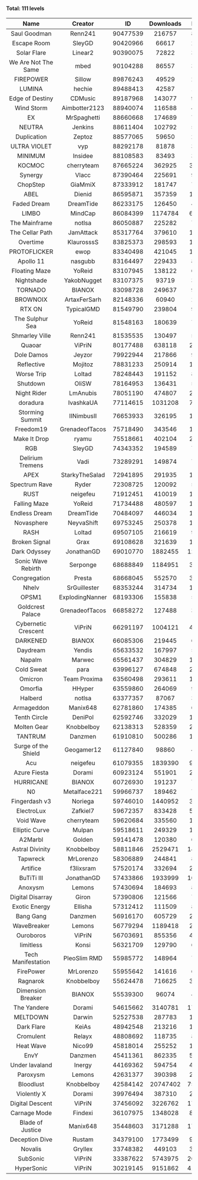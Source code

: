 #### Total: 111 levels

| Name | Creator | ID | Downloads | Likes |
|:---:|:---:|:---:|:---:|:---:|
| Saul Goodman | Renn241 | 90477539 | 216757 | 8850
| Escape Room | SleyGD | 90420966 | 66617 | 2610
| Solar Flare | Linear2 | 90390075 | 72822 | 3594
| We Are Not The Same | mbed | 90104288 | 86557 | 3174
| FIREPOWER | Sillow | 89876243 | 49529 | 2108
| LUMINA | hechie | 89488413 | 42587 | 1932
| Edge of Destiny | CDMusic | 89187968 | 143077 | 9819
| Wind Storm | Aimbotter2123 | 88940074 | 116588 | 4119
| EX | MrSpaghetti | 88660668 | 174689 | 7912
| NEUTRA | Jenkins | 88611404 | 102792 | 5974
| Duplication | Zeptoz | 88577065 | 59650 | 2908
| ULTRA VIOLET | vyp | 88292178 | 81878 | 3591
| MINIMUM | Insidee | 88108583 | 83493 | 3371
| KOCMOC | cherryteam | 87665224 | 362925 | 37740
| Synergy | Vlacc | 87390464 | 225691 | 9330
| ChopStep | GiaMmiX | 87333912 | 181747 | 7190
| ABEL | Dienid | 86595871 | 357359 | 14300
| Faded Dream | DreamTide | 86233175 | 126450 | 4360
| LIMBO | MindCap | 86084399 | 1174784 | 68224
| The Mainframe | notlsa | 86050887 | 225282 | 7727
| The Cellar Path | JamAttack | 85317764 | 379610 | 12830
| Overtime | KlaurosssS | 83825373 | 298593 | 12790
| PROTOFLICKER | ewop | 83340498 | 421045 | 12410
| Apollo 11 | nasgubb | 83164497 | 229433 | 8706
| Floating Maze | YoReid | 83107945 | 138122 | 6298
| Nightshade | YakobNugget | 83107375 | 93719 | 3817
| TORNADO | BIANOX | 83098728 | 249637 | 9790
| BROWNOIX | ArtaxFerSarh | 82148336 | 60940 | 2426
| RTX ON | TypicalGMD | 81549790 | 239804 | 9470
| The Sulphur Sea | YoReid | 81548163 | 180639 | 7836
| Shmarley Ville | Renn241 | 81535535 | 130497 | 5605
| Quaoar | ViPriN | 80177488 | 638118 | 29034
| Dole Damos | Jeyzor | 79922944 | 217866 | 9233
| Reflective | Mojitoz | 78831233 | 250914 | 11329
| Worse Trip | Loltad | 78248443 | 191152 | 8131
| Shutdown | OliSW | 78164953 | 136431 | 5780
| Night Rider | LmAnubis | 78051190 | 474807 | 24613
| doradura | IvashkaUA | 77114615 | 1031208 | 79200
| Storming Summit | IINimbusII | 76653933 | 326195 | 16534
| Freedom19 | GrenadeofTacos | 75718490 | 343546 | 18908
| Make It Drop | ryamu | 75518661 | 402104 | 23119
| RGB | SleyGD | 74343352 | 194589 | 7942
| Delirium Tremens | Vadi | 73289291 | 149874 | 7220
| APEX | StarkyTheSalad | 72941895 | 291935 | 11439
| Spectrum Rave | Ryder | 72308725 | 120092 | 5547
| RUST | neigefeu | 71912451 | 410019 | 18075
| Falling Maze | YoReid | 71734488 | 480597 | 18050
| Endless Dream | DreamTide | 70484097 | 446034 | 18581
| Novasphere | NeyvaShift | 69753245 | 250378 | 11767
| RASH | Loltad | 69507105 | 216619 | 9456
| Broken Signal | Grax | 69108628 | 321639 | 12847
| Dark Odyssey | JonathanGD | 69010770 | 1882455 | 128069
| Sonic Wave Rebirth | Serponge | 68688849 | 1184951 | 34086
| Congregation | Presta | 68668045 | 552570 | 31708
| Nhelv | SrGuillester | 68353244 | 314734 | 16436
| OPSM1 | ExplodingNanner | 68193306 | 155838 | 5075
| Goldcrest Palace | GrenadeofTacos | 66858272 | 127488 | 3875
| Cybernetic Crescent | ViPriN | 66291197 | 1004121 | 42676
| DARKENED | BIANOX | 66085306 | 219445 | 6911
| Daydream | Yendis | 65633532 | 167997 | 5849
| Napalm | Marwec | 65561437 | 304829 | 18501
| Cold Sweat | para | 63996127 | 674848 | 23605
| Omicron | Team Proxima | 63560498 | 293611 | 15980
| Omorfia | HHyper | 63559860 | 264069 | 9928
| Halberd | notlsa | 63377357 | 87067 | 3728
| Armageddon | Manix648 | 62781860 | 174385 | 6474
| Tenth Circle | DeniPol | 62592746 | 332029 | 15860
| Molten Gear | Knobbelboy | 62138313 | 528359 | 23497
| TANTRUM | Danzmen | 61910810 | 500286 | 17908
| Surge of the Shield | Geogamer12 | 61127840 | 98860 | 4506
| Acu | neigefeu | 61079355 | 1839390 | 92022
| Azure Fiesta | Dorami | 60923124 | 551901 | 23890
| HURRICANE | BIANOX | 60726930 | 191237 | 7496
| N0 | Metalface221 | 59966737 | 189462 | 7027
| Fingerdash v3 | Noriega | 59746010 | 1440952 | 38383
| ElectroLux | Zafkiel7 | 59672357 | 833428 | 50805
| Void Wave | cherryteam | 59620684 | 335560 | 17816
| Elliptic Curve | Mulpan | 59518611 | 249329 | 10065
| A2Marbl | Golden | 59141478 | 120380 | 6150
| Astral Divinity | Knobbelboy | 58811846 | 2529471 | 148764
| Tapwreck | MrLorenzo | 58306889 | 244841 | 8129
| Artifice | f3lixsram | 57520174 | 332694 | 21869
| BuTiTi III | JonathanGD | 57433866 | 1933999 | 100768
| Anoxysm | Lemons | 57430694 | 184693 | 8814
| Digital Disarray | Giron | 57390806 | 121566 | 7139
| Exotic Energy | Ellisha | 57312412 | 111509 | 8067
| Bang Gang | Danzmen | 56916170 | 605729 | 25497
| WaveBreaker | Lemons | 56779294 | 1189418 | 26596
| Ouroboros | ViPriN | 56703691 | 855356 | 45338
| limitless | Konsi | 56321709 | 129790 | 6801
| Tech Manifestation | PleoSlim RMD | 55985772 | 148964 | 7964
| FirePower | MrLorenzo | 55955642 | 141616 | 6047
| Ragnarok | Knobbelboy | 55624478 | 716625 | 37712
| Dimension Breaker | BIANOX | 55539300 | 96074 | 4212
| The Yandere | Dorami | 54615662 | 3140781 | 177199
| MELTDOWN | Darwin | 52527538 | 287783 | 16416
| Dark Flare | KeiAs | 48942548 | 213216 | 10487
| Cromulent | Relayx | 48808692 | 118735 | 8714
| Heat Wave | Nico99 | 45818014 | 255252 | 15256
| EnvY | Danzmen | 45411361 | 862335 | 51317
| Under lavaland | Inergy | 44169362 | 594754 | 40238
| Paroxysm | Lemons | 42631377 | 390398 | 21646
| Bloodlust | Knobbelboy | 42584142 | 20747402 | 754818
| Violently X | Dorami | 39976494 | 387310 | 23041
| Digital Descent | ViPriN | 37456092 | 3226762 | 177969
| Carnage Mode | Findexi | 36107975 | 1348028 | 80853
| Blade of Justice | Manix648 | 35448603 | 3171288 | 175377
| Deception Dive | Rustam | 34379100 | 1773499 | 91123
| Novalis | Gryllex | 33748382 | 449103 | 30096
| SubSonic | ViPriN | 33387622 | 5743975 | 266681
| HyperSonic | ViPriN | 30219145 | 9151862 | 411279
